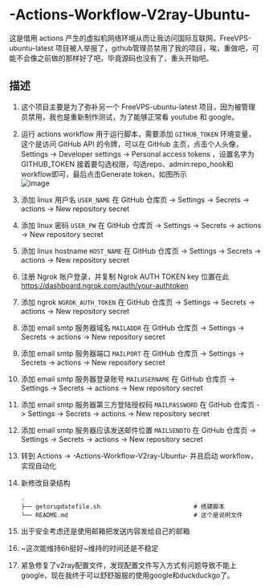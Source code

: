# -Actions-Workflow-V2ray-Ubuntu-
这是借用 actions 产生的虚拟机网络环境从而让我访问国际互联网，FreeVPS-ubuntu-latest 项目被人举报了，github管理员禁用了我的项目，唉，重做吧，可能不会像之前做的那样好了吧，毕竟源码也没有了，重头开始吧。

## 描述
1. 这个项目主要是为了弥补另一个 FreeVPS-ubuntu-latest 项目，因为被管理员禁用，我也是重新制作测试，为了能够正常看 youtube 和 google。  
2. 运行 actions workflow 用于运行脚本，需要添加 `GITHUB_TOKEN` 环境变量，这个是访问 GitHub API 的令牌，可以在 GitHub 主页，点击个人头像，Settings -> Developer settings -> Personal access tokens ，设置名字为 GITHUB_TOKEN 接着要勾选权限，勾选repo、admin:repo_hook和workflow即可，最后点击Generate token，如图所示  
![image](https://user-images.githubusercontent.com/94947393/198914419-0f567e83-03b2-4a33-845f-0039236fb640.png)  
3. 添加 linux 用户名 `USER_NAME` 在 GitHub 仓库页 -> Settings -> Secrets -> actions -> New repository secret  
4. 添加 linux 密码 `USER_PW` 在 GitHub 仓库页 -> Settings -> Secrets -> actions -> New repository secret  
5. 添加 linux hostname `HOST_NAME` 在 GitHub 仓库页 -> Settings -> Secrets -> actions -> New repository secret  
6. 注册 Ngrok 账户登录，并复制 Ngrok AUTH TOKEN key 位置在此 https://dashboard.ngrok.com/auth/your-authtoken
7. 添加 ngrok `NGROK_AUTH_TOKEN` 在 GitHub 仓库页 -> Settings -> Secrets -> actions -> New repository secret  
8. 添加 email smtp 服务器域名 `MAILADDR` 在 GitHub 仓库页 -> Settings -> Secrets -> actions -> New repository secret    
9. 添加 email smtp 服务器端口 `MAILPORT` 在 GitHub 仓库页 -> Settings -> Secrets -> actions -> New repository secret    
10. 添加 email smtp 服务器登录账号 `MAILUSERNAME` 在 GitHub 仓库页 -> Settings -> Secrets -> actions -> New repository secret  
11. 添加 email smtp 服务器第三方登陆授权码 `MAILPASSWORD` 在 GitHub 仓库页 -> Settings -> Secrets -> actions -> New repository secret  
12. 添加  email smtp 服务器应该发送邮件位置 `MAILSENDTO` 在 GitHub 仓库页 -> Settings -> Secrets -> actions -> New repository secret  
13. 转到 Actions -> -Actions-Workflow-V2ray-Ubuntu- 并且启动 workflow，实现自动化  
14. 新修改目录结构  

        .
        ├── getorupdatefile.sh                          # 搭建脚本  
        └── README.md                                   # 这个是说明文件   
    
9. 出于安全考虑还是使用邮箱把发送内容发给自己的邮箱  
10. ~这次能维持6h挺好~维持的时间还是不稳定  
11. 紧急修复了v2ray配置文件，发现配置文件写入方式有问题导致不能上google，现在我终于可以舒舒服服的使用google和duckduckgo了。
